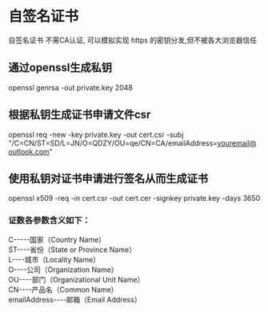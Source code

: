 # 自签名证书
自签名证书 不需CA认证, 可以模拟实现 https 的密钥分发,但不被各大浏览器信任

## 通过openssl生成私钥
openssl genrsa -out private.key 2048
## 根据私钥生成证书申请文件csr
openssl req -new -key private.key -out cert.csr -subj "/C=CN/ST=SD/L=JN/O=QDZY/OU=qe/CN=CA/emailAddress=youremail@outlook.com"
## 使用私钥对证书申请进行签名从而生成证书
openssl x509 -req -in cert.csr -out cert.cer -signkey private.key -days 3650


### 证数各参数含义如下：
C-----国家（Country Name） </br>
ST----省份（State or Province Name）  </br>
L----城市（Locality Name）  </br>
O----公司（Organization Name）  </br>
OU----部门（Organizational Unit Name）  </br>
CN----产品名（Common Name）  </br>
emailAddress----邮箱（Email Address） </br>
